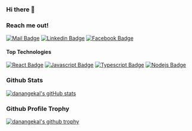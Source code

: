 ### Hi there 👋

### Reach me out!

[![Mail Badge](https://img.shields.io/badge/-danangekal-c0392b?style=flat&labelColor=c0392b&logo=gmail&logoColor=white)](mailto:danangekal@gmail.com)
[![Linkedin Badge](https://img.shields.io/badge/-Danang%20Eko%20Alfianto-0e76a8?style=flat&labelColor=0e76a8&logo=linkedin&logoColor=white)](https://www.linkedin.com/in/danangekal/)
[![Facebook Badge](https://img.shields.io/badge/-Danang%20Eko%20Alfianto-0e76a8?style=flat&labelColor=0e76a8&logo=facebook&logoColor=white)](https://www.facebook.com/danangekal/)

#### Top Technologies

[![React Badge](https://img.shields.io/badge/-React-61DBFB?style=for-the-badge&labelColor=black&logo=react&logoColor=61DBFB)](#)
[![Javascript Badge](https://img.shields.io/badge/-Javascript-F0DB4F?style=for-the-badge&labelColor=black&logo=javascript&logoColor=F0DB4F)](#)
[![Typescript Badge](https://img.shields.io/badge/-Typescript-007acc?style=for-the-badge&labelColor=black&logo=typescript&logoColor=007acc)](#) 
[![Nodejs Badge](https://img.shields.io/badge/-Nodejs-3C873A?style=for-the-badge&labelColor=black&logo=node.js&logoColor=3C873A)](#)

### Github Stats
[![danangekal's gitHub stats](https://github-readme-stats.vercel.app/api?username=danangekal&show_icons=true&theme=radical)](https://github.com/anuraghazra/github-readme-stats)

### Github Profile Trophy
[![danangekal's github trophy](https://github-profile-trophy.vercel.app/?username=danangekal&theme=radical&margin-w=20&margin-h=10&&row=2&column=4)](https://github.com/ryo-ma/github-profile-trophy)

<!--
### Wakatime Stats
[![danangekal's wakatime stats](https://github-readme-stats.vercel.app/api/wakatime?username=danangekal&layout=compact)](https://github.com/anuraghazra/github-readme-stats)
-->

<!--
**danangekal/danangekal** is a ✨ _special_ ✨ repository because its `README.md` (this file) appears on your GitHub profile.

Here are some ideas to get you started:

- 🔭 I’m currently working on ...
- 🌱 I’m currently learning ...
- 👯 I’m looking to collaborate on ...
- 🤔 I’m looking for help with ...
- 💬 Ask me about ...
- 📫 How to reach me: ...
- 😄 Pronouns: ...
- ⚡ Fun fact: ...
-->

